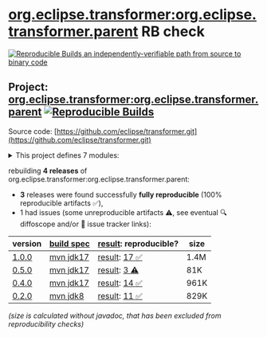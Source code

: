 [org.eclipse.transformer:org.eclipse.transformer.parent](https://central.sonatype.com/artifact/org.eclipse.transformer/org.eclipse.transformer.parent/versions) RB check
=======

[![Reproducible Builds](https://reproducible-builds.org/images/logos/rb.svg) an independently-verifiable path from source to binary code](https://reproducible-builds.org/)

## Project: [org.eclipse.transformer:org.eclipse.transformer.parent](https://central.sonatype.com/artifact/org.eclipse.transformer/org.eclipse.transformer.parent/versions) [![Reproducible Builds](https://img.shields.io/endpoint?url=https://raw.githubusercontent.com/jvm-repo-rebuild/reproducible-central/master/content/org/eclipse/transformer/badge.json)](https://github.com/jvm-repo-rebuild/reproducible-central/blob/master/content/org/eclipse/transformer/README.md)

Source code: [https://github.com/eclipse/transformer.git](https://github.com/eclipse/transformer.git)

<details><summary>This project defines 7 modules:</summary>

* [org.eclipse.transformer:org.eclipse.transformer](https://central.sonatype.com/artifact/org.eclipse.transformer/org.eclipse.transformer/overview)
* [org.eclipse.transformer:org.eclipse.transformer.bnd.analyzer](https://central.sonatype.com/artifact/org.eclipse.transformer/org.eclipse.transformer.bnd.analyzer/overview)
* [org.eclipse.transformer:org.eclipse.transformer.cli](https://central.sonatype.com/artifact/org.eclipse.transformer/org.eclipse.transformer.cli/overview)
* [org.eclipse.transformer:org.eclipse.transformer.jakarta](https://central.sonatype.com/artifact/org.eclipse.transformer/org.eclipse.transformer.jakarta/overview)
* [org.eclipse.transformer:org.eclipse.transformer.maven](https://central.sonatype.com/artifact/org.eclipse.transformer/org.eclipse.transformer.maven/overview)
* [org.eclipse.transformer:org.eclipse.transformer.parent](https://central.sonatype.com/artifact/org.eclipse.transformer/org.eclipse.transformer.parent/overview)
* [org.eclipse.transformer:transformer-maven-plugin](https://central.sonatype.com/artifact/org.eclipse.transformer/transformer-maven-plugin/overview)
</details>

rebuilding **4 releases** of org.eclipse.transformer:org.eclipse.transformer.parent:
- **3** releases were found successfully **fully reproducible** (100% reproducible artifacts :white_check_mark:),
- 1 had issues (some unreproducible artifacts :warning:, see eventual :mag: diffoscope and/or :memo: issue tracker links):

| version | [build spec](/BUILDSPEC.md) | [result](https://reproducible-builds.org/docs/jvm/): reproducible? | size |
| -- | --------- | ------ | -- |
| [1.0.0](https://central.sonatype.com/artifact/org.eclipse.transformer/org.eclipse.transformer.parent/1.0.0/pom) | [mvn jdk17](eclipse-transformer-1.0.0.buildspec) | [result](org.eclipse.transformer.bnd.analyzer-1.0.0.buildinfo): [17 :white_check_mark: ](org.eclipse.transformer.bnd.analyzer-1.0.0.buildcompare) | 1.4M |
| [0.5.0](https://central.sonatype.com/artifact/org.eclipse.transformer/org.eclipse.transformer.parent/0.5.0/pom) | [mvn jdk17](eclipse-transformer-0.5.0.buildspec) | [result](transformer-maven-plugin-0.5.0.buildinfo): [ 3 :warning:](transformer-maven-plugin-0.5.0.buildcompare) | 81K |
| [0.4.0](https://central.sonatype.com/artifact/org.eclipse.transformer/org.eclipse.transformer.parent/0.4.0/pom) | [mvn jdk17](eclipse-transformer-0.4.0.buildspec) | [result](transformer-maven-plugin-0.4.0.buildinfo): [14 :white_check_mark: ](transformer-maven-plugin-0.4.0.buildcompare) | 961K |
| [0.2.0](https://central.sonatype.com/artifact/org.eclipse.transformer/org.eclipse.transformer.parent/0.2.0/pom) | [mvn jdk8](eclipse-transformer-0.2.0.buildspec) | [result](org.eclipse.transformer.parent-0.2.0.buildinfo): [11 :white_check_mark: ](org.eclipse.transformer.parent-0.2.0.buildcompare) | 829K |

<i>(size is calculated without javadoc, that has been excluded from reproducibility checks)</i>
